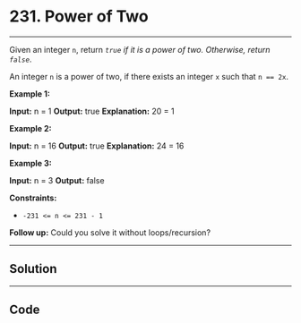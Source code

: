 # 231. Power of Two

---

Given an integer `n`, return _`true` if it is a power of two. Otherwise, return `false`_.

An integer `n` is a power of two, if there exists an integer `x` such that `n == 2x`.

 

**Example 1:**


**Input:** n = 1
**Output:** true
**Explanation:** 20 = 1


**Example 2:**


**Input:** n = 16
**Output:** true
**Explanation:** 24 = 16


**Example 3:**


**Input:** n = 3
**Output:** false


 

**Constraints:**

  * `-231 <= n <= 231 - 1`



 

**Follow up:** Could you solve it without loops/recursion?

---

## Solution



---

## Code
```python


```